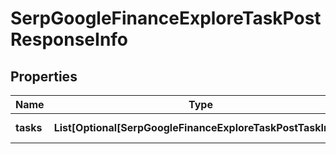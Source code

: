 # SerpGoogleFinanceExploreTaskPostResponseInfo


## Properties

| Name | Type | Description | Notes |
|------------ | ------------- | ------------- | -------------|
**tasks** | **List[Optional[SerpGoogleFinanceExploreTaskPostTaskInfo]]** | array of tasks |[optional]|